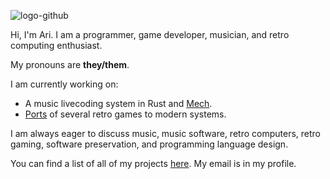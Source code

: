 ![logo-github](https://user-images.githubusercontent.com/48262530/173964536-33d2cfa8-e8be-402e-a045-cf47160a69b7.png)

Hi, I'm Ari. I am a programmer, game developer, musician, and retro computing enthusiast.

My pronouns are **they/them**.

I am currently working on:

* A music livecoding system in Rust and [Mech](http://mech-lang.org/).
* [Ports](https://games.ahribellah.space/retro/) of several retro games to modern systems.

I am always eager to discuss music, music software, retro computers, retro gaming, software preservation, and programming language design.

You can find a list of all of my projects [here](http://ahribellah.space). My email is in my profile.

